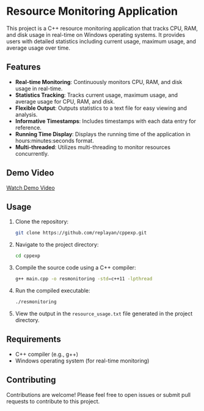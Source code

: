 # Resource Monitoring Application

This project is a C++ resource monitoring application that tracks CPU, RAM, and disk usage in real-time on Windows operating systems. It provides users with detailed statistics including current usage, maximum usage, and average usage over time.

## Features

- **Real-time Monitoring**: Continuously monitors CPU, RAM, and disk usage in real-time.
- **Statistics Tracking**: Tracks current usage, maximum usage, and average usage for CPU, RAM, and disk.
- **Flexible Output**: Outputs statistics to a text file for easy viewing and analysis.
- **Informative Timestamps**: Includes timestamps with each data entry for reference.
- **Running Time Display**: Displays the running time of the application in hours:minutes:seconds format.
- **Multi-threaded**: Utilizes multi-threading to monitor resources concurrently.

## Demo Video

[Watch Demo Video](https://github.com/replayan/cppexp/assets/86905096/652ac45b-5bb9-43ac-a5c6-5b68a696f960)

## Usage

1. Clone the repository:

   ```bash
   git clone https://github.com/replayan/cppexp.git
   ```

2. Navigate to the project directory:

   ```bash
   cd cppexp
   ```

3. Compile the source code using a C++ compiler:

   ```bash
   g++ main.cpp -o resmonitoring -std=c++11 -lpthread
   ```

4. Run the compiled executable:

   ```bash
   ./resmonitoring
   ```

5. View the output in the `resource_usage.txt` file generated in the project directory.

## Requirements

- C++ compiler (e.g., g++)
- Windows operating system (for real-time monitoring)

## Contributing

Contributions are welcome! Please feel free to open issues or submit pull requests to contribute to this project.
